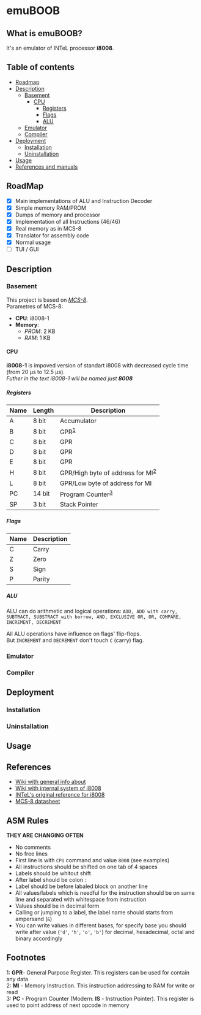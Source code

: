 # emuBOOB

## What is emuBOOB?

It's an emulator of INTeL processor **i8008**.

## Table of contents

 * [Roadmap](#roadmap)
 * [Description](#description)
    * [Basement](#basement)
        * [CPU](#cpu)
            * [Registers](#registers)
            * [Flags](#flags)
            * [ALU](#alu)
    * [Emulator](#emulator)
    * [Compiler](#compiler)
 * [Deployment](#deployment)
    * [Installation](#installation)
    * [Uninstallation](#uninstallation)
 * [Usage](#usage)
 * [References and manuals](#references)


## RoadMap

 - [X] Main implementations of ALU and Instruction Decoder
 - [X] Simple memory RAM/PROM
 - [X] Dumps of memory and processor
 - [X] Implementation of all Instructions (46/46)
 - [X] Real memory as in MCS-8
 - [X] Translator for assembly code
 - [X] Normal usage
 - [ ] TUI / GUI

## Description

### Basement

This project is based on [*MCS-8*](https://en.wikichip.org/wiki/intel/mcs-8).</br>
Parametres of MCS-8:
 - **CPU**:     i8008-1
 - **Memory**:
    - *PROM*:  2 KB
    - *RAM*:   1 KB

#### CPU

**i8008-1** is impoved version of standart i8008 with decreased cycle time (from 20 µs to 12.5 µs).</br>
*Futher in the text i8008-1 will be named just **8008***

##### Registers

| Name | Length | Description          |
|------|--------|----------------------|
| A    | 8  bit | Accumulator          |
| B    | 8  bit | GPR<sup>[1](#GPR)</sup>           |
| C    | 8  bit | GPR                  |
| D    | 8  bit | GPR                  |
| E    | 8  bit | GPR                  |
| H    | 8  bit | GPR/High byte of address for MI<sup>[2](#MI)</sup>                  |
| L    | 8  bit | GPR/Low byte of address for MI                  |
| PC   | 14 bit | Program Counter<sup>[3](#PC)</sup> |
| SP   | 3  bit | Stack Pointer        |

##### Flags

| Name | Description |
|------|-------------|
| C    | Carry       |
| Z    | Zero        |
| S    | Sign        |
| P    | Parity      |

##### ALU

ALU can do arithmetic and logical operations:
`ADD, ADD with carry, SUBTRACT, SUBSTRACT with borrow, AND, EXCLUSIVE OR, OR, COMPARE, INCREMENT, DECREMENT`

All ALU operations have influence on flags' flip-flops.</br>
But `INCREMENT` and `DECREMENT` don't touch `C` (carry) flag.

### Emulator

### Compiler

## Deployment

### Installation

### Uninstallation

## Usage

## References

 - [Wiki with general info about](https://en.wikipedia.org/wiki/Intel_8008)
 - [Wiki with internal system of i8008](https://en.wikichip.org/wiki/intel/mcs-8/isa)
 - [INTeL's original reference for i8008](https://github.com/MrZloHex/3-bit_SP/blob/master/manuls/8008-Intel.pdf)
 - [MCS-8 datasheet](https://github.com/MrZloHex/3-bit_SP/blob/master/manuls/MCS-8_User_Manual_(Rev_2)_(Nov_1972).pdf)

## ASM Rules

**THEY ARE CHANGING OFTEN**

 - No comments
 - No free lines
 - First line is with `CPU` command and value `8008` (see examples)
 - All instructions should be shifted on one tab of 4 spaces
 - Labels should be whitout shift
 - After label should be colon `:`
 - Label should be before labaled block on another line
 - All values/labels which is needful for the instruction should be on same line and separated with whitespace from instruction
 - Values should be in decimal form
 - Calling or jumping to a label, the label name should starts from ampersand (`&`)
 - You can write values in different bases, for specify base you should write after value (`'d'`, `'h'`, `'o'`, `'b'`) for decimal, hexadecimal, octal and binary accordingly
 
## Footnotes

<a name="GPR">1</a>: **GPR**- General Purpose Register. This registers can be used for contain any data</br>
<a name="MI">2</a>: **MI** - Memory Instruction. This instruction addressing to RAM for write or read</br>
<a name="PC">3</a>: **PC** - Program Counter (Modern: **IS** - Instruction Pointer). This register is used to point address of next opcode in memory</br>
